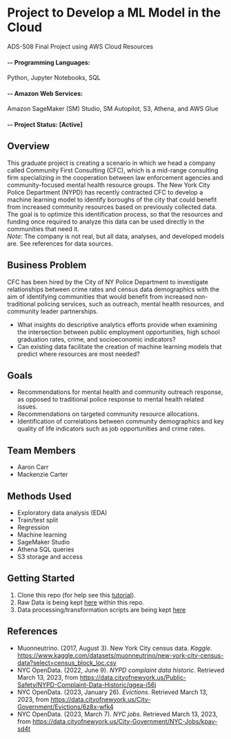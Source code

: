 # Project to Develop a ML Model in the Cloud
ADS-508 Final Project using AWS Cloud Resources

#### -- Programming Languages:
Python, Jupyter Notebooks, SQL
#### -- Amazon Web Services:
Amazon SageMaker (SM) Studio, SM Autopilot, S3, Athena, and AWS Glue 
#### -- Project Status: [Active]


## Overview
This graduate project is creating a scenario in which we head a company called Community First Consulting (CFC), which is a mid-range consulting firm specializing in the cooperation between law enforcement agencies and community-focused mental health resource groups. The New York City Police Department (NYPD) has recently contracted CFC to develop a machine learning model to identify boroughs of the city that could benefit from increased community resources based on previously collected data. The goal is to optimize this identification process, so that the resources and funding once required to analyze this data can be used directly in the communities that need it.\
*Note:* The company is not real, but all data, analyses, and developed models are. See references for data sources.


## Business Problem
CFC has been hired by the City of NY Police Department to investigate relationships between crime rates and census data demographics with the aim of identifying communities that would benefit from increased non-traditional policing services, such as outreach, mental health resources, and community leader partnerships.
* What insights do descriptive analytics efforts provide when examining the intersection between public employment opportunities, high school graduation rates, crime, and socioeconomic indicators?
* Can existing data facilitate the creation of machine learning models that predict where resources are most needed?


## Goals
* Recommendations for mental health and community outreach response, as opposed to traditional police response to mental health related issues. 
* Recommendations on targeted community resource allocations. 
* Identification of correlations between community demographics and key quality of life indicators such as job opportunities and crime rates.


## Team Members
* Aaron Carr
* Mackenzie Carter


## Methods Used
* Exploratory data analysis (EDA)
* Train/test split
* Regression
* Machine learning
* SageMaker Studio
* Athena SQL queries
* S3 storage and access


## Getting Started
1. Clone this repo (for help see this [tutorial](https://help.github.com/articles/cloning-a-repository/)).
2. Raw Data is being kept [here](data) within this repo.
3. Data processing/transformation scripts are being kept [here](deliverables)


## References
* Muonneutrino. (2017, August 3). New York City census data. *Kaggle*. https://www.kaggle.com/datasets/muonneutrino/new-york-city-census-data?select=census_block_loc.csv
* NYC OpenData. (2022, June 9). *NYPD complaint data historic*. Retrieved March 13, 2023, from https://data.cityofnewyork.us/Public-Safety/NYPD-Complaint-Data-Historic/qgea-i56i
* NYC OpenData. (2023, January 26). *Evictions*. Retrieved March 13, 2023, from https://data.cityofnewyork.us/City-Government/Evictions/6z8x-wfk4
* NYC OpenData. (2023, March 7). *NYC jobs*. Retrieved March 13, 2023, from https://data.cityofnewyork.us/City-Government/NYC-Jobs/kpav-sd4t
